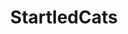 ---
title: StartledCats
crosslinks:
- thecatdimension
- aww
- MildlyStartledCats
- gifs
- CatsISUOTTATFO
- funny
- StoppedWorking
- CatSlaps
- AnimalTextGifs
- hitmanimals
- cats
- youseeingthisshit
- Zoomies
- cartoonsinreallife
- CatsNamedToothless
- SupermodelCats
- videos
- MEOW_IRL
- holdmycatnip
---